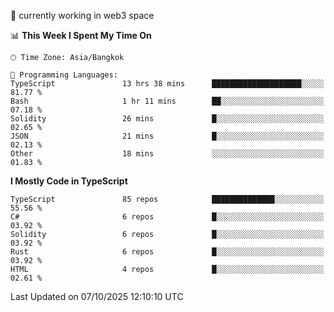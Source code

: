 🔭 currently working in web3 space

<!--START_SECTION:waka-->
📊 **This Week I Spent My Time On** 

```text
🕑︎ Time Zone: Asia/Bangkok

💬 Programming Languages: 
TypeScript               13 hrs 38 mins      ████████████████████░░░░░   81.77 % 
Bash                     1 hr 11 mins        ██░░░░░░░░░░░░░░░░░░░░░░░   07.18 % 
Solidity                 26 mins             █░░░░░░░░░░░░░░░░░░░░░░░░   02.65 % 
JSON                     21 mins             █░░░░░░░░░░░░░░░░░░░░░░░░   02.13 % 
Other                    18 mins             ░░░░░░░░░░░░░░░░░░░░░░░░░   01.83 % 
```

**I Mostly Code in TypeScript** 

```text
TypeScript               85 repos            ██████████████░░░░░░░░░░░   55.56 % 
C#                       6 repos             █░░░░░░░░░░░░░░░░░░░░░░░░   03.92 % 
Solidity                 6 repos             █░░░░░░░░░░░░░░░░░░░░░░░░   03.92 % 
Rust                     6 repos             █░░░░░░░░░░░░░░░░░░░░░░░░   03.92 % 
HTML                     4 repos             █░░░░░░░░░░░░░░░░░░░░░░░░   02.61 % 
```




 Last Updated on 07/10/2025 12:10:10 UTC
<!--END_SECTION:waka-->
